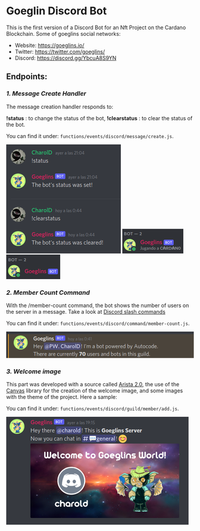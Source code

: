# Goeglin Discord Bot

This is the first version of a Discord Bot for an Nft Project on the Cardano Blockchain. 
Some of goeglins social networks:
- Website: https://goeglins.io/
- Twitter: https://twitter.com/goeglins/
- Discord: https://discord.gg/YbcuA8S9YN

## Endpoints:
### *1. Message Create Handler*

The message creation handler responds to:

**!status** : to change the status of the bot,
**!clearstatus** : to clear the status of the bot.

You can find it under: `functions/events/discord/message/create.js`. 

<img src= "./readme/gallery/messageCreateHandler.png">

<img src= "./readme/gallery/status.png">
<img src= "./readme/gallery/clearStatus.png">

### *2. Member Count Command*

With the /member-count command, the bot shows the number of users on the server in a message.
Take a look at [Discord slash commands](https://discord.com/developers/docs/interactions/slash-commands) 

You can find it under: `functions/events/discord/command/member-count.js`.

<img src= "./readme/gallery/member-count.png">

### *3. Welcome image*

This part was developed with a source called [Arista 2.0](https://www.npmjs.com/package/goeglin-font), the use of the [Canvas](https://www.npmjs.com/package/canvas) library for the creation of the welcome image, and some images with the theme of the project. Here a sample:

You can find it under: `functions/events/discord/guild/member/add.js`.

<img src= "./readme/gallery/welcomeSample.png">


